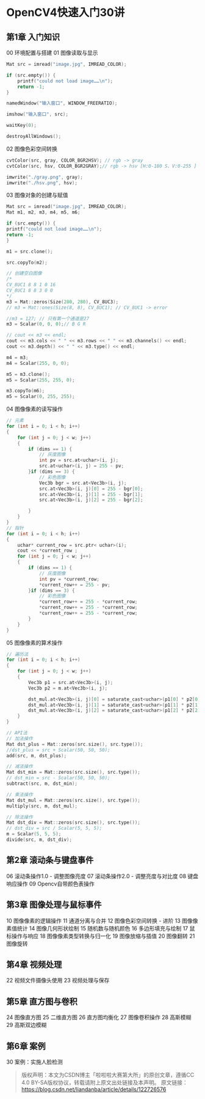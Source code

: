 # OpenCV4快速入门30讲
## 第1章 入门知识
00 环境配置与搭建
01 图像读取与显示
```c++
Mat src = imread("image.jpg", IMREAD_COLOR);

if (src.empty()) {
	printf("could not load image……\n");
	return -1;
}

namedWindow("输入窗口", WINDOW_FREERATIO);

imshow("输入窗口", src);

waitKey(0);

destroyAllWindows();
```
02 图像色彩空间转换

```c++
cvtColor(src, gray, COLOR_BGR2HSV); // rgb -> gray
cvtColor(src, hsv, COLOR_BGR2GRAY);// rgb -> hsv [H:0-180 S、V:0-255 ]

imwrite("./gray.png", gray);
imwrite("./hsv.png", hsv);
```

03 图像对象的创建与赋值
```c++
Mat src = imread("image.jpg", IMREAD_COLOR);
Mat m1, m2, m3, m4, m5, m6;

if (src.empty()) {
printf("could not load image……\n");
return -1;
}

m1 = src.clone();

src.copyTo(m2);

// 创建空白图像
/*
CV_8UC1 8 8 1 0 16
CV_8UC1 8 8 3 0 0
*/
m3 = Mat::zeros(Size(280, 280), CV_8UC3);
// m3 = Mat::ones(Size(8, 8), CV_8UC1); // CV_8UC1 -> error 

//m3 = 127; // 只有第一个通道是27
m3 = Scalar(0, 0, 0);// B G R

// cout << m3 << endl;
cout << m3.cols << " " << m3.rows << " " << m3.channels() << endl;
cout << m3.depth() << " " << m3.type() << endl; 

m4 = m3;
m4 = Scalar(255, 0, 0);

m5 = m3.clone();
m5 = Scalar(255, 255, 0);

m3.copyTo(m6);
m5 = Scalar(0, 255, 255);
```
04 图像像素的读写操作
```c++
// 元素
for (int i = 0; i < h; i++)
{
	for (int j = 0; j < w; j++)
	{
		if (dims == 1) {
			// 灰度图像
			int pv = src.at<uchar>(i, j);
			src.at<uchar>(i, j) = 255 - pv;
		}if (dims == 3) {
			// 彩色图像
			Vec3b bgr = src.at<Vec3b>(i, j);
			src.at<Vec3b>(i, j)[0] = 255 - bgr[0];
			src.at<Vec3b>(i, j)[1] = 255 - bgr[1];
			src.at<Vec3b>(i, j)[2] = 255 - bgr[2];

		}
	}
}
// 指针
for (int i = 0; i < h; i++)
{
	uchar* current_row = src.ptr< uchar>(i);
	cout << *current_row ;
	for (int j = 0; j < w; j++)
	{
		if (dims == 1) {
			// 灰度图像
			int pv = *current_row;
			*current_row++ = 255 - pv;
		}if (dims == 3) {
			// 彩色图像
			*current_row++ = 255 - *current_row;
			*current_row++ = 255 - *current_row;
			*current_row++ = 255 - *current_row;
		}
	}
}
```
05 图像像素的算术操作
```c++
// 遍历法
for (int i = 0; i < h; i++)
{
	for (int j = 0; j < w; j++)
	{
		Vec3b p1 = src.at<Vec3b>(i, j);
		Vec3b p2 = m.at<Vec3b>(i, j);

		dst_mul.at<Vec3b>(i, j)[0] = saturate_cast<uchar>(p1[0] * p2[0]);
		dst_mul.at<Vec3b>(i, j)[1] = saturate_cast<uchar>(p1[1] * p2[1]);
		dst_mul.at<Vec3b>(i, j)[2] = saturate_cast<uchar>(p1[2] * p2[2]);
	}
}

// API法
// 加法操作
Mat dst_plus = Mat::zeros(src.size(), src.type());
//dst_plus = src + Scalar(50, 50, 50);
add(src, m, dst_plus);

// 减法操作
Mat dst_min = Mat::zeros(src.size(), src.type());
// dst_min = src - Scalar(50, 50, 50);
subtract(src, m, dst_min);

// 乘法操作
Mat dst_mul = Mat::zeros(src.size(), src.type());
multiply(src, m, dst_mul);

// 除法操作
Mat dst_div = Mat::zeros(src.size(), src.type());
// dst_div = src / Scalar(5, 5, 5);
m = Scalar(5, 5, 5);
divide(src, m, dst_div);
```

## 第2章 滚动条与键盘事件
06 滚动条操作1.0 - 调整图像亮度
07 滚动条操作2.0 - 调整亮度与对比度
08 键盘响应操作
09 Opencv自带颜色表操作

## 第3章 图像处理与鼠标事件

10 图像像素的逻辑操作
11 通道分离与合并
12 图像色彩空间转换 - 进阶
13 图像像素值统计
14 图像几何形状绘制
15 随机数与随机颜色
16 多边形填充与绘制
17 鼠标操作与响应
18 图像像素类型转换与归一化
19 图像放缩与插值
20 图像翻转
21 图像旋转

## 第4章 视频处理
22 视频文件摄像头使用
23 视频处理与保存

## 第5章 直方图与卷积

24 图像直方图
25 二维直方图
26 直方图均衡化
27 图像卷积操作
28 高斯模糊
29 高斯双边模糊

## 第6章 案例

30 案例：实施人脸检测

> 版权声明：本文为CSDN博主「啦啦啦大赛第大所」的原创文章，遵循CC 4.0 BY-SA版权协议，转载请附上原文出处链接及本声明。
> 原文链接：https://blog.csdn.net/liandanba/article/details/122726576